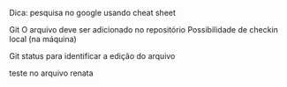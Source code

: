 Dica: pesquisa no google usando cheat sheet

Git
O arquivo deve ser adicionado no repositório
Possibilidade de checkin local (na máquina)

Git status para identificar a edição do arquivo

teste no arquivo renata
